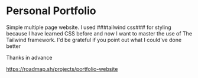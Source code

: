 # Personal Portfolio

Simple multiple page website.
I used ###tailwind css### for styling because I have learned CSS before and now I want to master the use of The Tailwind framework.
I'd be grateful if you point out what I could've done better

Thanks in advance

https://roadmap.sh/projects/portfolio-website
